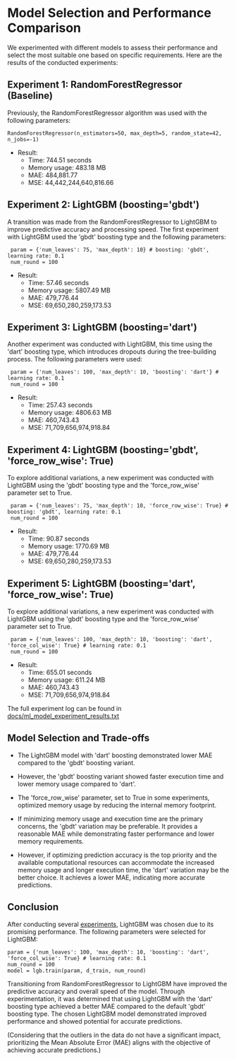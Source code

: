 # Model Selection and Performance Comparison

We experimented with different models to assess their performance and select the most suitable one based on specific requirements. Here are the results of the conducted experiments:

##  Experiment 1: RandomForestRegressor (Baseline)

Previously, the RandomForestRegressor algorithm was used with the following parameters:
   ```
RandomForestRegressor(n_estimators=50, max_depth=5, random_state=42, n_jobs=-1)
   ```
- Result:
    - Time: 744.51 seconds
    - Memory usage: 483.18 MB
    - MAE: 484,881.77
    - MSE: 44,442,244,640,816.66

##  Experiment 2: LightGBM (boosting='gbdt')

A transition was made from the RandomForestRegressor to LightGBM to improve predictive accuracy and processing speed. The first experiment with LightGBM used the 'gbdt' boosting type and the following parameters:
   ```
    param = {'num_leaves': 75, 'max_depth': 10} # boosting: 'gbdt', learning rate: 0.1
    num_round = 100
   ```
- Result:
    - Time: 57.46 seconds
    - Memory usage: 5807.49 MB
    - MAE: 479,776.44
    - MSE: 69,650,280,259,173.53

##  Experiment 3: LightGBM (boosting='dart')

Another experiment was conducted with LightGBM, this time using the 'dart' boosting type, which introduces dropouts during the tree-building process. The following parameters were used:
   ```
    param = {'num_leaves': 100, 'max_depth': 10, 'boosting': 'dart'} # learning rate: 0.1
    num_round = 100
   ```
- Result:
    - Time: 257.43 seconds
    - Memory usage: 4806.63 MB
    - MAE: 460,743.43
    - MSE: 71,709,656,974,918.84

##  Experiment 4: LightGBM (boosting='gbdt', 'force_row_wise': True)

To explore additional variations, a new experiment was conducted with LightGBM using the 'gbdt' boosting type and the 'force_row_wise' parameter set to True.
   ```
    param = {'num_leaves': 75, 'max_depth': 10, 'force_row_wise': True} # boosting: 'gbdt', learning rate: 0.1
    num_round = 100
   ```
- Result:
    - Time: 90.87 seconds
    - Memory usage: 1770.69 MB
    - MAE: 479,776.44
    - MSE: 69,650,280,259,173.53

##  Experiment 5: LightGBM (boosting='dart', 'force_row_wise': True)

To explore additional variations, a new experiment was conducted with LightGBM using the 'gbdt' boosting type and the 'force_row_wise' parameter set to True.
   ```
    param = {'num_leaves': 100, 'max_depth': 10, 'boosting': 'dart', 'force_col_wise': True} # learning rate: 0.1
    num_round = 100
   ```
- Result:
    - Time: 655.01 seconds
    - Memory usage: 611.24 MB
    - MAE: 460,743.43
    - MSE: 71,709,656,974,918.84

The full experiment log can be found in [docs/ml_model_experiment_results.txt](https://github.com/amy83762100/stock_market_airflow/blob/main/docs/ml_model_experiment_results.txt)

## Model Selection and Trade-offs

- The LightGBM model with 'dart' boosting demonstrated lower MAE compared to the 'gbdt' boosting variant.
- However, the 'gbdt' boosting variant showed faster execution time and lower memory usage compared to 'dart'.
- The 'force_row_wise' parameter, set to True in some experiments, optimized memory usage by reducing the internal memory footprint.

- If minimizing memory usage and execution time are the primary concerns, the 'gbdt' variation may be preferable. It provides a reasonable MAE while demonstrating faster performance and lower memory requirements.

- However, if optimizing prediction accuracy is the top priority and the available computational resources can accommodate the increased memory usage and longer execution time, the 'dart' variation may be the better choice. It achieves a lower MAE, indicating more accurate predictions.

## Conclusion
After conducting several [experiments](https://github.com/amy83762100/stock_market_airflow/blob/main/docs/ml_model_experiment_results.txt), LightGBM was chosen due to its promising performance. The following parameters were selected for LightGBM:
   ```
param = {'num_leaves': 100, 'max_depth': 10, 'boosting': 'dart', 'force_col_wise': True} # learning rate: 0.1
num_round = 100
model = lgb.train(param, d_train, num_round)

   ```
Transitioning from RandomForestRegressor to LightGBM have improved the predictive accuracy and overall speed of the model. Through experimentation, it was determined that using LightGBM with the 'dart' boosting type achieved a better MAE compared to the default 'gbdt' boosting type. The chosen LightGBM model demonstrated improved performance and showed potential for accurate predictions.

(Considering that the outliers in the data do not have a significant impact, prioritizing the Mean Absolute Error (MAE) aligns with the objective of achieving accurate predictions.)
